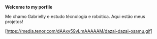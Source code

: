 **Welcome to my porfile**

 Me chamo Gabrielly e estudo técnologia e robótica. Aqui estão meus projetos!

[https://media.tenor.com/dAAxy59vLmAAAAAM/dazai-dazai-osamu.gif] 
